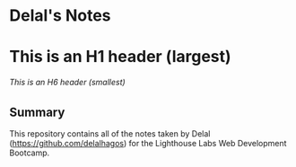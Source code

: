 # Delal's Notes
# This is an H1 header (largest)
###### This is an H6 header (smallest)


## Summary 

This repository contains all of the notes taken by Delal (https://github.com/delalhagos) for the Lighthouse Labs Web Development Bootcamp.

